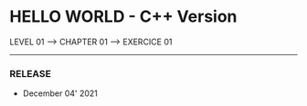 # HELLO WORLD - C++ Version
LEVEL 01 --> CHAPTER 01 --> EXERCICE 01

---
### **RELEASE**

- December 04' 2021